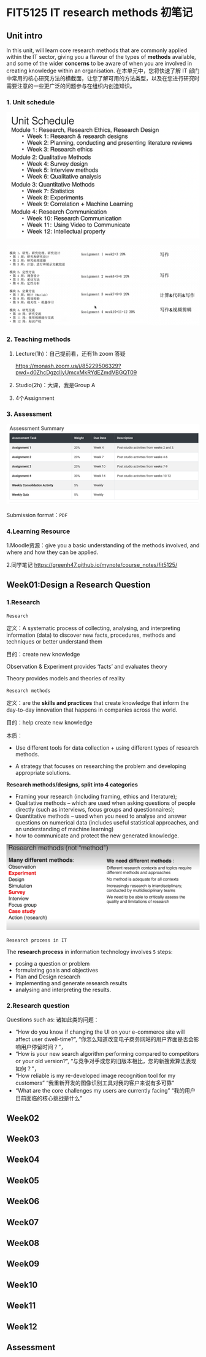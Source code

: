 # FIT5125 IT research methods 初笔记

## Unit intro

In this unit, will learn core research methods that are commonly applied within the IT sector, giving you a flavour of the types of **methods** available, and some of the wider **concerns** to be aware of when you are involved in creating knowledge within an organisation.
在本单元中，您将快速了解 IT 部门中常用的核心研究方法的横截面，让您了解可用的方法类型，以及在您进行研究时需要注意的一些更广泛的问题参与在组织内创造知识。

### 1. Unit schedule

![image-20230221160156185](FIT5125初笔记.assets/image-20230221160156185.png)

![image-20230304131212339](FIT5125初笔记.assets/image-20230304131212339.png)





### 2. Teaching methods

1. Lecture(1h)：自己提前看，还有1h zoom 答疑

   https://monash.zoom.us/j/85229506329?pwd=d0ZhcDgzcllyUmcxMkRYdEZmdVBGQT09

2. Studio(2h)：大课，我是Group A

3. 4个Assignment



### 3. Assessment

![image-20230221160720564](FIT5125初笔记.assets/image-20230221160720564.png)

Submission format：`PDF`



### 4.Learning Resource

1.Moodle资源：give you a basic understanding of the methods involved, and where and how they can be applied. 

2.同学笔记 https://greenh47.github.io/mynote/course_notes/fit5125/







## Week01:Design a Research Question

### 1.Research

`Research`

定义：A systematic process of collecting, analysing, and interpreting information (data) to discover  new facts, procedures, methods and techniques or better understand them

目的：create new knowledge



Observation & Experiment provides ‘facts’ and evaluates theory

Theory provides models and theories of reality



`Research methods `

定义：are the **skills and practices** that create knowledge that inform the day-to-day innovation that happens in companies across the world.

目的：help create new knowledge

本质：

- Use different tools for data collection + using different types of research methods. 

- A strategy that focuses on researching the problem and developing appropriate solutions.



**Research methods/designs, split into 4 categories** 

- Framing your research (including framing, ethics and literature); 
- Qualitative methods – which are used when asking questions of people directly (such as interviews, focus groups and questionnaires); 
- Quantitative methods – used when you need to analyse and answer questions on numerical data (includes useful statistical approaches, and an understanding of machine learning) 
- how to communicate and protect the new generated knowledge.

![image-20230227184312019](FIT5125初笔记.assets/image-20230227184312019.png)



`Research process in IT`

The **research process** in information technology involves `5` steps: 

- posing a question or problem
- formulating goals and objectives
- Plan and Design research
- implementing and generate research results
- analysing and interpreting the results.





### 2.Research question

Questions such as: 诸如此类的问题：

- “How do you know if changing the UI on your e-commerce site will affect user dwell-time?”,
  “你怎么知道改变电子商务网站的用户界面是否会影响用户停留时间？”，
- “How is your new search algorithm performing compared to competitors or your old version?”,
  “与竞争对手或您的旧版本相比，您的新搜索算法表现如何？”，
- “How reliable is my re-developed image recognition tool for my customers”
  “我重新开发的图像识别工具对我的客户来说有多可靠”
- “What are the core challenges my users are currently facing”
  “我的用户目前面临的核心挑战是什么”





## Week02





## Week03







## Week04









## Week05







## Week06









## Week07









## Week08











## Week09







## Week10









## Week11









## Week12







## Assessment









